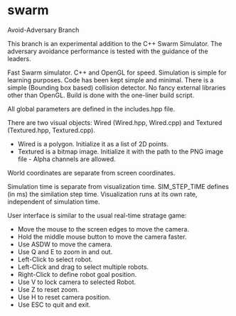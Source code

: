 # swarm
Avoid-Adversary Branch

This branch is an experimental addition to the C++ Swarm Simulator. The adversary avoidance performance is tested with the guidance of the leaders.

Fast Swarm simulator. C++ and OpenGL for speed. Simulation is simple for learning purposes. Code has been kept simple and minimal. There is a simple (Bounding box based) collision detector. No fancy external libraries other than OpenGL. Build is done with the one-liner build script. 

All global parameters are defined in the includes.hpp file. 

There are two visual objects: Wired (Wired.hpp, Wired.cpp) and Textured (Textured.hpp, Textured.cpp). 
  - Wired is a polygon. Initialize it as a list of 2D points.
  - Textured is a bitmap image. Initialize it with the path to the PNG image file - Alpha channels are allowed.

World coordinates are separate from screen coordinates. 

Simulation time is separate from visualization time. SIM_STEP_TIME defines (in ms) the similation step time. Visualization runs at its own rate, independent of simulation time. 

User interface is similar to the usual real-time stratage game: 
  - Move the mouse to the screen edges to move the camera.
  - Hold the middle mouse button to move the camera faster.
  - Use ASDW to move the camera.
  - Use Q and E to zoom in and out.
  - Left-Click to select robot.
  - Left-Click and drag to select multiple robots.
  - Right-Click to define robot goal position. 
  - Use V to lock camera to selected Robot.
  - Use Z to reset zoom.
  - Use H to reset camera position.
  - Use ESC to quit and exit. 
